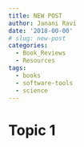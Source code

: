 ```yaml
---
title: NEW POST
author: Janani Ravi
date: '2018-00-00'
# slug: new-post
categories:
  - Book_Reviews
  - Resources
tags:
  - books
  - software-tools
  - science
---
```


# Topic 1